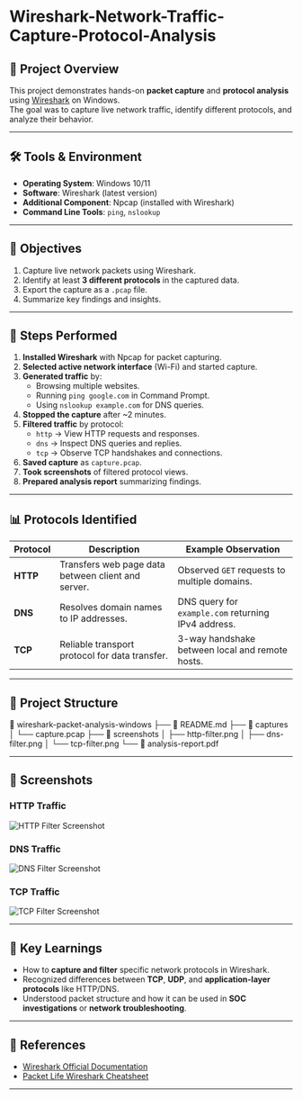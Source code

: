 # Wireshark-Network-Traffic-Capture-Protocol-Analysis


## 📖 Project Overview
This project demonstrates hands-on **packet capture** and **protocol analysis** using [Wireshark](https://www.wireshark.org/) on Windows.  
The goal was to capture live network traffic, identify different protocols, and analyze their behavior.

---

## 🛠 Tools & Environment
- **Operating System**: Windows 10/11
- **Software**: Wireshark (latest version)
- **Additional Component**: Npcap (installed with Wireshark)
- **Command Line Tools**: `ping`, `nslookup`

---

## 🎯 Objectives
1. Capture live network packets using Wireshark.
2. Identify at least **3 different protocols** in the captured data.
3. Export the capture as a `.pcap` file.
4. Summarize key findings and insights.

---

## 📌 Steps Performed
1. **Installed Wireshark** with Npcap for packet capturing.
2. **Selected active network interface** (Wi-Fi) and started capture.
3. **Generated traffic** by:
   - Browsing multiple websites.
   - Running `ping google.com` in Command Prompt.
   - Using `nslookup example.com` for DNS queries.
4. **Stopped the capture** after ~2 minutes.
5. **Filtered traffic** by protocol:
   - `http` → View HTTP requests and responses.
   - `dns` → Inspect DNS queries and replies.
   - `tcp` → Observe TCP handshakes and connections.
6. **Saved capture** as `capture.pcap`.
7. **Took screenshots** of filtered protocol views.
8. **Prepared analysis report** summarizing findings.

---

## 📊 Protocols Identified
| Protocol | Description | Example Observation |
|----------|-------------|---------------------|
| **HTTP** | Transfers web page data between client and server. | Observed `GET` requests to multiple domains. |
| **DNS**  | Resolves domain names to IP addresses. | DNS query for `example.com` returning IPv4 address. |
| **TCP**  | Reliable transport protocol for data transfer. | 3-way handshake between local and remote hosts. |

---

## 📂 Project Structure

📁 wireshark-packet-analysis-windows
├── 📄 README.md
├── 📂 captures
│ └── capture.pcap
├── 📂 screenshots
│ ├── http-filter.png
│ ├── dns-filter.png
│ └── tcp-filter.png
└── 📄 analysis-report.pdf

---

## 📸 Screenshots
### HTTP Traffic
![HTTP Filter Screenshot](screenshots/http-filter.png)

### DNS Traffic
![DNS Filter Screenshot](screenshots/dns-filter.png)

### TCP Traffic
![TCP Filter Screenshot](screenshots/tcp-filter.png)

---

## 📑 Key Learnings
- How to **capture and filter** specific network protocols in Wireshark.
- Recognized differences between **TCP**, **UDP**, and **application-layer protocols** like HTTP/DNS.
- Understood packet structure and how it can be used in **SOC investigations** or **network troubleshooting**.

---

## 📜 References
- [Wireshark Official Documentation](https://www.wireshark.org/docs/)
- [Packet Life Wireshark Cheatsheet](https://packetlife.net/media/library/13/Wireshark_Display_Filters.pdf)

---
